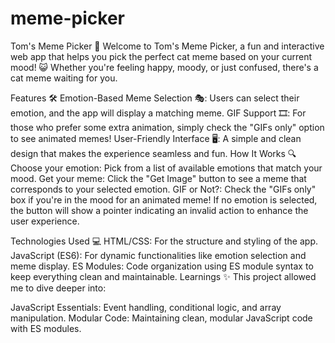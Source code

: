 # meme-picker
Tom's Meme Picker 🎉
Welcome to Tom's Meme Picker, a fun and interactive web app that helps you pick the perfect cat meme based on your current mood! 😺 Whether you're feeling happy, moody, or just confused, there's a cat meme waiting for you.

Features 🛠️
Emotion-Based Meme Selection 🎭: Users can select their emotion, and the app will display a matching meme.
GIF Support 🎞️: For those who prefer some extra animation, simply check the "GIFs only" option to see animated memes!
User-Friendly Interface 🖥️: A simple and clean design that makes the experience seamless and fun.
How It Works 🔍
Choose your emotion: Pick from a list of available emotions that match your mood.
Get your meme: Click the "Get Image" button to see a meme that corresponds to your selected emotion.
GIF or Not?: Check the "GIFs only" box if you're in the mood for an animated meme!
If no emotion is selected, the button will show a pointer indicating an invalid action to enhance the user experience.

Technologies Used 💻
HTML/CSS: For the structure and styling of the app.
JavaScript (ES6): For dynamic functionalities like emotion selection and meme display.
ES Modules: Code organization using ES module syntax to keep everything clean and maintainable.
Learnings ✨
This project allowed me to dive deeper into:

JavaScript Essentials: Event handling, conditional logic, and array manipulation.
Modular Code: Maintaining clean, modular JavaScript code with ES modules.
